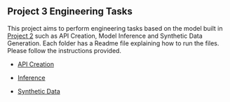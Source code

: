 ## Project 3 Engineering Tasks

This project aims to perform engineering tasks based on the model built in [Project 2](https://github.com/dmondal123/genre-classification) such as API Creation, Model Inference and Synthetic Data Generation. Each folder has a Readme file explaining how to run the files. Please follow the instructions provided.

- [API Creation](https://github.com/dmondal123/project_3/blob/main/api/README.md)

- [Inference](https://github.com/dmondal123/project_3/blob/main/inference/README.md)

- [Synthetic Data](https://github.com/dmondal123/project_3/blob/main/synthetic_data/README.md)